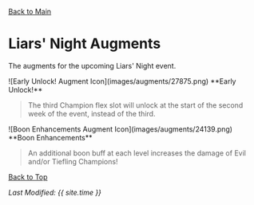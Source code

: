 [Back to Main](index.md)

# Liars' Night Augments

The augments for the upcoming Liars' Night event.

<div markdown="1" class="abilityBorder"><div markdown="1" class="abilityBorderInner">
![Early Unlock! Augment Icon](images/augments/27875.png) **Early Unlock!**

> The third Champion flex slot will unlock at the start of the second week of the event, instead of the third.  
</div></div>

<div markdown="1" class="abilityBorder"><div markdown="1" class="abilityBorderInner">
![Boon Enhancements Augment Icon](images/augments/24139.png) **Boon Enhancements**

> An additional boon buff at each level increases the damage of Evil and/or Tiefling Champions!  
</div></div>

[Back to Top](#top)

*Last Modified: {{ site.time }}*